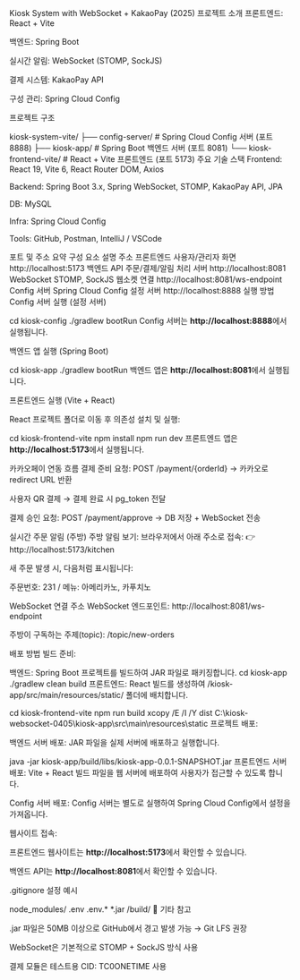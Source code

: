Kiosk System with WebSocket + KakaoPay (2025)
프로젝트 소개
프론트엔드: React + Vite

백엔드: Spring Boot

실시간 알림: WebSocket (STOMP, SockJS)

결제 시스템: KakaoPay API

구성 관리: Spring Cloud Config

프로젝트 구조

kiosk-system-vite/
├── config-server/                # Spring Cloud Config 서버 (포트 8888)
├── kiosk-app/                    # Spring Boot 백엔드 서버 (포트 8081)
└── kiosk-frontend-vite/          # React + Vite 프론트엔드 (포트 5173)
주요 기술 스택
Frontend: React 19, Vite 6, React Router DOM, Axios

Backend: Spring Boot 3.x, Spring WebSocket, STOMP, KakaoPay API, JPA

DB: MySQL

Infra: Spring Cloud Config

Tools: GitHub, Postman, IntelliJ / VSCode

포트 및 주소 요약
구성 요소	설명	주소
프론트엔드	사용자/관리자 화면	http://localhost:5173
백엔드 API	주문/결제/알림 처리 서버	http://localhost:8081
WebSocket	STOMP, SockJS 웹소켓 연결	http://localhost:8081/ws-endpoint
Config 서버	Spring Cloud Config 설정 서버	http://localhost:8888
실행 방법
Config 서버 실행 (설정 서버)


cd kiosk-config
./gradlew bootRun
Config 서버는 **http://localhost:8888**에서 실행됩니다.

백엔드 앱 실행 (Spring Boot)


cd kiosk-app
./gradlew bootRun
백엔드 앱은 **http://localhost:8081**에서 실행됩니다.

프론트엔드 실행 (Vite + React)

React 프로젝트 폴더로 이동 후 의존성 설치 및 실행:

cd kiosk-frontend-vite
npm install
npm run dev
프론트엔드 앱은 **http://localhost:5173**에서 실행됩니다.

카카오페이 연동 흐름
결제 준비 요청: POST /payment/{orderId} → 카카오로 redirect URL 반환

사용자 QR 결제 → 결제 완료 시 pg_token 전달

결제 승인 요청: POST /payment/approve → DB 저장 + WebSocket 전송

실시간 주문 알림 (주방)
주방 알림 보기: 브라우저에서 아래 주소로 접속: 👉 http://localhost:5173/kitchen

새 주문 발생 시, 다음처럼 표시됩니다:

주문번호: 231 / 메뉴: 아메리카노, 카푸치노

WebSocket 연결 주소
WebSocket 엔드포인트: http://localhost:8081/ws-endpoint

주방이 구독하는 주제(topic): /topic/new-orders

배포 방법
빌드 준비:

백엔드: Spring Boot 프로젝트를 빌드하여 JAR 파일로 패키징합니다.
cd kiosk-app
./gradlew clean build
프론트엔드: React 빌드를 생성하여 /kiosk-app/src/main/resources/static/ 폴더에 배치합니다.

cd kiosk-frontend-vite
npm run build
xcopy /E /I /Y dist C:\kiosk-websocket-0405\kiosk-app\src\main\resources\static
프로젝트 배포:

백엔드 서버 배포: JAR 파일을 실제 서버에 배포하고 실행합니다.

java -jar kiosk-app/build/libs/kiosk-app-0.0.1-SNAPSHOT.jar
프론트엔드 서버 배포: Vite + React 빌드 파일을 웹 서버에 배포하여 사용자가 접근할 수 있도록 합니다.

Config 서버 배포: Config 서버는 별도로 실행하여 Spring Cloud Config에서 설정을 가져옵니다.

웹사이트 접속:

프론트엔드 웹사이트는 **http://localhost:5173**에서 확인할 수 있습니다.

백엔드 API는 **http://localhost:8081**에서 확인할 수 있습니다.

.gitignore 설정 예시

node_modules/
.env
.env.*
*.jar
/build/
📌 기타 참고

.jar 파일은 50MB 이상으로 GitHub에서 경고 발생 가능 → Git LFS 권장

WebSocket은 기본적으로 STOMP + SockJS 방식 사용

결제 모듈은 테스트용 CID: TC0ONETIME 사용
